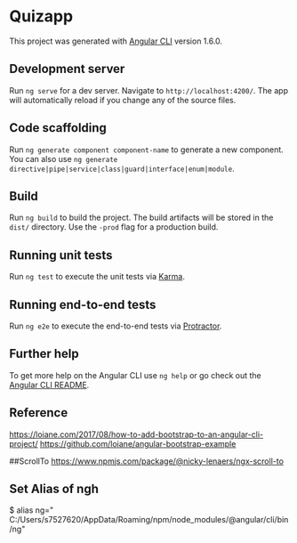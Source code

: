 # Quizapp

This project was generated with [Angular CLI](https://github.com/angular/angular-cli) version 1.6.0.

## Development server

Run `ng serve` for a dev server. Navigate to `http://localhost:4200/`. The app will automatically reload if you change any of the source files.

## Code scaffolding

Run `ng generate component component-name` to generate a new component. You can also use `ng generate directive|pipe|service|class|guard|interface|enum|module`.

## Build

Run `ng build` to build the project. The build artifacts will be stored in the `dist/` directory. Use the `-prod` flag for a production build.

## Running unit tests

Run `ng test` to execute the unit tests via [Karma](https://karma-runner.github.io).

## Running end-to-end tests

Run `ng e2e` to execute the end-to-end tests via [Protractor](http://www.protractortest.org/).

## Further help

To get more help on the Angular CLI use `ng help` or go check out the [Angular CLI README](https://github.com/angular/angular-cli/blob/master/README.md).


## Reference 
https://loiane.com/2017/08/how-to-add-bootstrap-to-an-angular-cli-project/
https://github.com/loiane/angular-bootstrap-example

##ScrollTo
https://www.npmjs.com/package/@nicky-lenaers/ngx-scroll-to

## Set Alias of ngh
$ alias ng=" C:/Users/s7527620/AppData/Roaming/npm/node_modules/@angular/cli/bin/ng"

